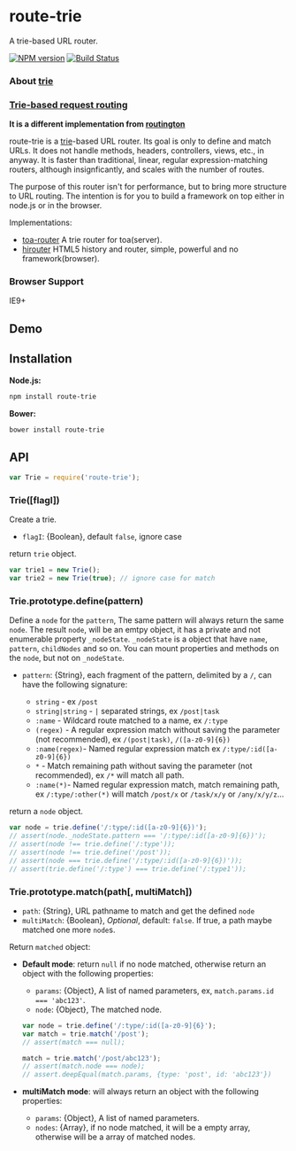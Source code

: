 route-trie
====
A trie-based URL router.

[![NPM version][npm-image]][npm-url]
[![Build Status][travis-image]][travis-url]

### About [trie](http://en.wikipedia.org/wiki/Trie)

### [Trie-based request routing](http://blog.vulcanproxy.com/trie-based-http-requests-routing/)

**It is a different implementation from [routington](https://github.com/pillarjs/routington)**

route-trie is a [trie](http://en.wikipedia.org/wiki/Trie)-based URL router.
Its goal is only to define and match URLs.
It does not handle methods, headers, controllers, views, etc., in anyway.
It is faster than traditional, linear, regular expression-matching routers, although insignficantly,
and scales with the number of routes.

The purpose of this router isn't for performance, but to bring more structure to URL routing.
The intention is for you to build a framework on top either in node.js or in the browser.

Implementations:

- [toa-router](https://github.com/toajs/toa-router) A trie router for toa(server).
- [hirouter](https://github.com/teambition/hirouter) HTML5 history and router, simple, powerful and no framework(browser).

### Browser Support

IE9+

## Demo

## Installation

**Node.js:**

```sh
npm install route-trie
```

**Bower:**

```sh
bower install route-trie
```

## API

```js
var Trie = require('route-trie');
```

### Trie([flagI])

Create a trie.

- `flagI`: {Boolean}, default `false`, ignore case

return `trie` object.

```js
var trie1 = new Trie();
var trie2 = new Trie(true); // ignore case for match
```

### Trie.prototype.define(pattern)

Define a `node` for the `pattern`, The same pattern will always return the same `node`. The result `node`, will be an emtpy object, it has a private and not enumerable property `_nodeState`. `_nodeState` is a object that have `name`, `pattern`, `childNodes` and so on. You can mount properties and methods on the `node`, but not on `_nodeState`.

- `pattern`: {String}, each fragment of the pattern, delimited by a `/`, can have the following signature:

  - `string` - ex `/post`
  - `string|string` - `|` separated strings, ex `/post|task`
  - `:name` - Wildcard route matched to a name, ex `/:type`
  - `(regex)` - A regular expression match without saving the parameter (not recommended), ex `/(post|task)`, `/([a-z0-9]{6})`
  - `:name(regex)`- Named regular expression match ex `/:type/:id([a-z0-9]{6})`
  - `*` - Match remaining path without saving the parameter (not recommended), ex `/*` will match all path.
  - `:name(*)`- Named regular expression match, match remaining path, ex `/:type/:other(*)` will match `/post/x` or `/task/x/y` or `/any/x/y/z`...

return a `node` object.

```js
var node = trie.define('/:type/:id([a-z0-9]{6})');
// assert(node._nodeState.pattern === '/:type/:id([a-z0-9]{6})');
// assert(node !== trie.define('/:type'));
// assert(node !== trie.define('/post'));
// assert(node === trie.define('/:type/:id([a-z0-9]{6})'));
// assert(trie.define('/:type') === trie.define('/:type1'));
```

### Trie.prototype.match(path[, multiMatch])

- `path`: {String}, URL pathname to match and get the defined `node`
- `multiMatch`: {Boolean}, *Optional*, default: `false`. If true, a path maybe matched one more `node`s.

Return `matched` object:

- **Default mode**: return `null` if no node matched, otherwise return an object with the following properties:

  - `params`: {Object}, A list of named parameters, ex, `match.params.id === 'abc123'`.
  - `node`: {Object}, The matched node.

  ```js
  var node = trie.define('/:type/:id([a-z0-9]{6}');
  var match = trie.match('/post');
  // assert(match === null);

  match = trie.match('/post/abc123');
  // assert(match.node === node);
  // assert.deepEqual(match.params, {type: 'post', id: 'abc123'})
  ```

- **multiMatch mode**: will always return an object with the following properties:

  - `params`: {Object}, A list of named parameters.
  - `nodes`: {Array}, if no node matched, it will be a empty array, otherwise will be a array of matched nodes.


[npm-url]: https://npmjs.org/package/route-trie
[npm-image]: http://img.shields.io/npm/v/route-trie.svg

[travis-url]: https://travis-ci.org/zensh/route-trie
[travis-image]: http://img.shields.io/travis/zensh/route-trie.svg

